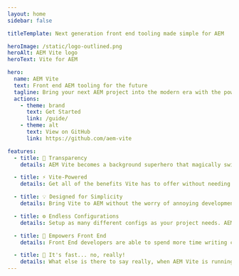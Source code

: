 ```yaml
---
layout: home
sidebar: false

titleTemplate: Next generation front end tooling made simple for AEM

heroImage: /static/logo-outlined.png
heroAlt: AEM Vite logo
heroText: Vite for AEM

hero:
  name: AEM Vite
  text: Front end AEM tooling for the future
  tagline: Bring your next AEM project into the modern era with the power of Vite.
  actions:
    - theme: brand
      text: Get Started
      link: /guide/
    - theme: alt
      text: View on GitHub
      link: https://github.com/aem-vite

features:
  - title: 🔎 Transparency
    details: AEM Vite becomes a background superhero that magically switches things around for you.

  - title: ⚡️ Vite-Powered
    details: Get all of the benefits Vite has to offer without needing to fiddle around with complex ClientLib configurations.

  - title: 💡 Designed for Simplicity
    details: Bring Vite to AEM without the worry of annoying development tasks and tech debt.

  - title: ⚙️ Endless Configurations
    details: Setup as many different configs as your project needs. AEM Vite will handle all of the politics for you.

  - title: 🔋 Empowers Front End
    details: Front End developers are able to spend more time writing code, and less time maintaining complex tools.

  - title: 🚀 It's fast... no, really!
    details: What else is there to say really, when AEM Vite is running, you wouldn't even know.
---
```

